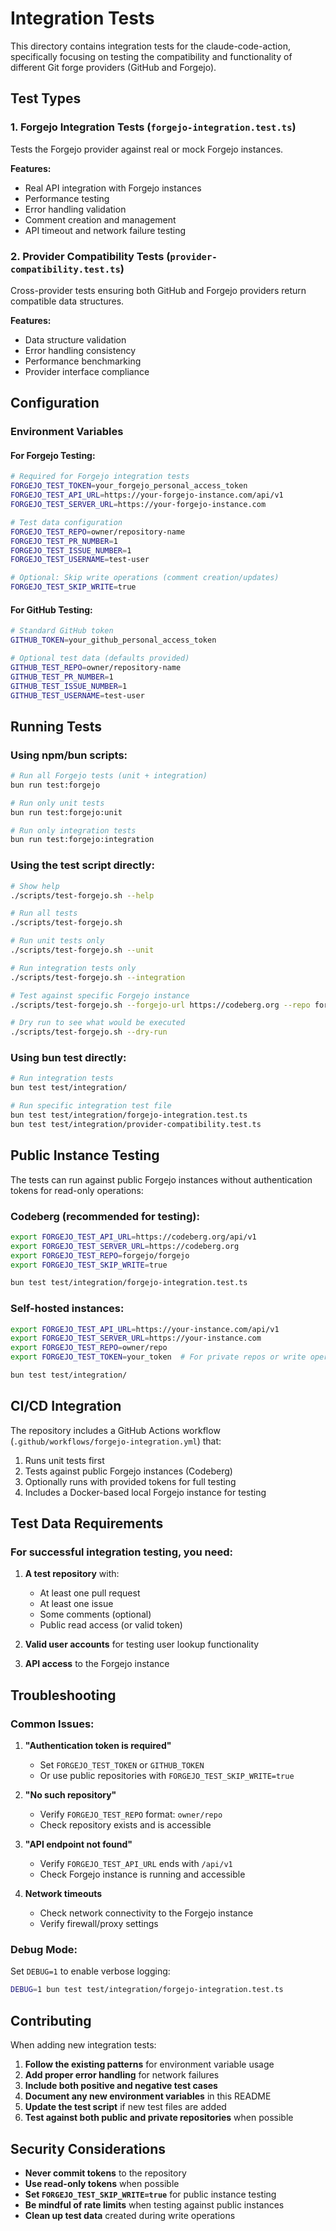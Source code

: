 # Integration Tests

This directory contains integration tests for the claude-code-action, specifically focusing on testing the compatibility and functionality of different Git forge providers (GitHub and Forgejo).

## Test Types

### 1. Forgejo Integration Tests (`forgejo-integration.test.ts`)

Tests the Forgejo provider against real or mock Forgejo instances.

**Features:**

- Real API integration with Forgejo instances
- Performance testing
- Error handling validation
- Comment creation and management
- API timeout and network failure testing

### 2. Provider Compatibility Tests (`provider-compatibility.test.ts`)

Cross-provider tests ensuring both GitHub and Forgejo providers return compatible data structures.

**Features:**

- Data structure validation
- Error handling consistency
- Performance benchmarking
- Provider interface compliance

## Configuration

### Environment Variables

#### For Forgejo Testing:

```bash
# Required for Forgejo integration tests
FORGEJO_TEST_TOKEN=your_forgejo_personal_access_token
FORGEJO_TEST_API_URL=https://your-forgejo-instance.com/api/v1
FORGEJO_TEST_SERVER_URL=https://your-forgejo-instance.com

# Test data configuration
FORGEJO_TEST_REPO=owner/repository-name
FORGEJO_TEST_PR_NUMBER=1
FORGEJO_TEST_ISSUE_NUMBER=1
FORGEJO_TEST_USERNAME=test-user

# Optional: Skip write operations (comment creation/updates)
FORGEJO_TEST_SKIP_WRITE=true
```

#### For GitHub Testing:

```bash
# Standard GitHub token
GITHUB_TOKEN=your_github_personal_access_token

# Optional test data (defaults provided)
GITHUB_TEST_REPO=owner/repository-name
GITHUB_TEST_PR_NUMBER=1
GITHUB_TEST_ISSUE_NUMBER=1
GITHUB_TEST_USERNAME=test-user
```

## Running Tests

### Using npm/bun scripts:

```bash
# Run all Forgejo tests (unit + integration)
bun run test:forgejo

# Run only unit tests
bun run test:forgejo:unit

# Run only integration tests
bun run test:forgejo:integration
```

### Using the test script directly:

```bash
# Show help
./scripts/test-forgejo.sh --help

# Run all tests
./scripts/test-forgejo.sh

# Run unit tests only
./scripts/test-forgejo.sh --unit

# Run integration tests only
./scripts/test-forgejo.sh --integration

# Test against specific Forgejo instance
./scripts/test-forgejo.sh --forgejo-url https://codeberg.org --repo forgejo/forgejo

# Dry run to see what would be executed
./scripts/test-forgejo.sh --dry-run
```

### Using bun test directly:

```bash
# Run integration tests
bun test test/integration/

# Run specific integration test file
bun test test/integration/forgejo-integration.test.ts
bun test test/integration/provider-compatibility.test.ts
```

## Public Instance Testing

The tests can run against public Forgejo instances without authentication tokens for read-only operations:

### Codeberg (recommended for testing):

```bash
export FORGEJO_TEST_API_URL=https://codeberg.org/api/v1
export FORGEJO_TEST_SERVER_URL=https://codeberg.org
export FORGEJO_TEST_REPO=forgejo/forgejo
export FORGEJO_TEST_SKIP_WRITE=true

bun test test/integration/forgejo-integration.test.ts
```

### Self-hosted instances:

```bash
export FORGEJO_TEST_API_URL=https://your-instance.com/api/v1
export FORGEJO_TEST_SERVER_URL=https://your-instance.com
export FORGEJO_TEST_REPO=owner/repo
export FORGEJO_TEST_TOKEN=your_token  # For private repos or write operations

bun test test/integration/
```

## CI/CD Integration

The repository includes a GitHub Actions workflow (`.github/workflows/forgejo-integration.yml`) that:

1. Runs unit tests first
2. Tests against public Forgejo instances (Codeberg)
3. Optionally runs with provided tokens for full testing
4. Includes a Docker-based local Forgejo instance for testing

## Test Data Requirements

### For successful integration testing, you need:

1. **A test repository** with:

   - At least one pull request
   - At least one issue
   - Some comments (optional)
   - Public read access (or valid token)

2. **Valid user accounts** for testing user lookup functionality

3. **API access** to the Forgejo instance

## Troubleshooting

### Common Issues:

1. **"Authentication token is required"**

   - Set `FORGEJO_TEST_TOKEN` or `GITHUB_TOKEN`
   - Or use public repositories with `FORGEJO_TEST_SKIP_WRITE=true`

2. **"No such repository"**

   - Verify `FORGEJO_TEST_REPO` format: `owner/repo`
   - Check repository exists and is accessible

3. **"API endpoint not found"**

   - Verify `FORGEJO_TEST_API_URL` ends with `/api/v1`
   - Check Forgejo instance is running and accessible

4. **Network timeouts**
   - Check network connectivity to the Forgejo instance
   - Verify firewall/proxy settings

### Debug Mode:

Set `DEBUG=1` to enable verbose logging:

```bash
DEBUG=1 bun test test/integration/forgejo-integration.test.ts
```

## Contributing

When adding new integration tests:

1. **Follow the existing patterns** for environment variable usage
2. **Add proper error handling** for network failures
3. **Include both positive and negative test cases**
4. **Document any new environment variables** in this README
5. **Update the test script** if new test files are added
6. **Test against both public and private repositories** when possible

## Security Considerations

- **Never commit tokens** to the repository
- **Use read-only tokens** when possible
- **Set `FORGEJO_TEST_SKIP_WRITE=true`** for public instance testing
- **Be mindful of rate limits** when testing against public instances
- **Clean up test data** created during write operations

